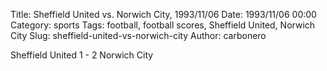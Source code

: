 Title: Sheffield United vs. Norwich City, 1993/11/06
Date: 1993/11/06 00:00
Category: sports
Tags: football, football scores, Sheffield United, Norwich City
Slug: sheffield-united-vs-norwich-city
Author: carbonero


Sheffield United 1 - 2 Norwich City
